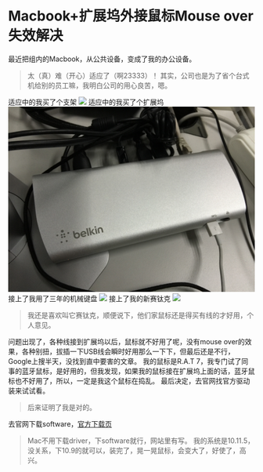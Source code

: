 # Macbook+扩展坞外接鼠标Mouse over失效解决

最近把组内的Macbook，从公共设备，变成了我的办公设备。
> 太（真）难（开心）适应了（啊23333）！
其实，公司也是为了省个台式机给别的员工嘛，我明白公司的用心良苦，嗯。

适应中的我买了个支架
![](assets/docker.jpg)
适应中的我买了个扩展坞
![](assets/thunderbolt.jpg)
接上了我用了三年的机械键盘
![](assets/keyboard.jpg)
接上了我的新赛钛克
![](assets/mouse.jpg)
> 我还是喜欢叫它赛钛克，顺便说下，他们家鼠标还是得买有线的才好用，个人意见。

问题出现了，各种线接到扩展坞以后，鼠标就不好用了呢，没有mouse over的效果，各种别扭，拔插一下USB线会瞬时好用那么一下下，但最后还是不行，Google上搜半天，没找到直中要害的文章。
我的鼠标是R.A.T 7，我专门试了同事的蓝牙鼠标，是好用的，但我发现，如果我的鼠标接在扩展坞上面的话，蓝牙鼠标也不好用了，所以，一定是我这个鼠标在捣乱。
最后决定，去官网找官方驱动装来试试看。
> 后来证明了我是对的。

去官网下载software，[官方下载页](http://madcatz.com/downloads/)
> Mac不用下载driver，下software就行，网站里有写。
我的系统是10.11.5，没关系，下10.9的就可以，装完了，晃一晃鼠标，会变大了，好使了，高兴。

